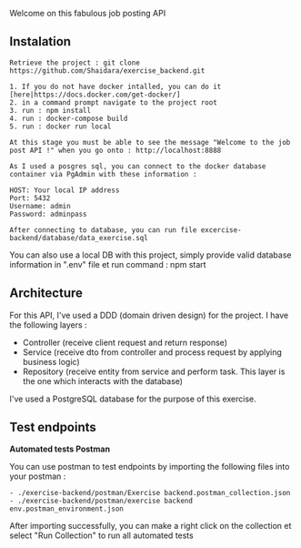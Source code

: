 Welcome on this fabulous job posting API

## Instalation

```
Retrieve the project : git clone https://github.com/Shaidara/exercise_backend.git

1. If you do not have docker intalled, you can do it [here|https://docs.docker.com/get-docker/]
2. in a command prompt navigate to the project root
3. run : npm install
4. run : docker-compose build
5. run : docker run local

At this stage you must be able to see the message "Welcome to the job post API !" when you go onto : http://localhost:8888

As I used a posgres sql, you can connect to the docker database container via PgAdmin with these information :

HOST: Your local IP address
Port: 5432
Username: admin
Password: adminpass

After connecting to database, you can run file excercise-backend/database/data_exercise.sql

```

You can also use a local DB with this project, simply provide valid database information in ".env" file et run command : npm start

## Architecture

For this API, I've used a DDD (domain driven design) for the project. I have the following layers :

- Controller (receive client request and return response)
- Service (receive dto from controller and process request by applying business logic)
- Repository (receive entity from service and perform task. This layer is the one which interacts with the database)

I've used a PostgreSQL database for the purpose of this exercise.

## Test endpoints

**Automated tests Postman**

You can use postman to test endpoints by importing the following files into your postman :

    - ./exercise-backend/postman/Exercise backend.postman_collection.json
    - ./exercise-backend/postman/exercise backend env.postman_environment.json

After importing successfully, you can make a right click on the collection et select "Run Collection" to run all automated tests
